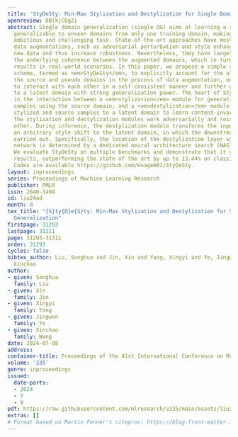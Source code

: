 ```yaml
---
title: 'StyDeSty: Min-Max Stylization and Destylization for Single Domain Generalization'
openreview: DBlkjCDg2i
abstract: Single domain generalization (single DG) aims at learning a robust model
  generalizable to unseen domains from only one training domain, making it a highly
  ambitious and challenging task. State-of-the-art approaches have mostly relied on
  data augmentations, such as adversarial perturbation and style enhancement, to synthesize
  new data and thus increase robustness. Nevertheless, they have largely overlooked
  the underlying coherence between the augmented domains, which in turn leads to inferior
  results in real-world scenarios. In this paper, we propose a simple yet effective
  scheme, termed as <em>StyDeSty</em>, to explicitly account for the alignment of
  the source and pseudo domains in the process of data augmentation, enabling them
  to interact with each other in a self-consistent manner and further giving rise
  to a latent domain with strong generalization power. The heart of StyDeSty lies
  in the interaction between a <em>stylization</em> module for generating novel stylized
  samples using the source domain, and a <em>destylization</em> module for transferring
  stylized and source samples to a latent domain to learn content-invariant features.
  The stylization and destylization modules work adversarially and reinforce each
  other. During inference, the destylization module transforms the input sample with
  an arbitrary style shift to the latent domain, in which the downstream tasks are
  carried out. Specifically, the location of the destylization layer within the backbone
  network is determined by a dedicated neural architecture search (NAS) strategy.
  We evaluate StyDeSty on multiple benchmarks and demonstrate that it yields encouraging
  results, outperforming the state of the art by up to 13.44% on classification accuracy.
  Codes are available https://github.com/Huage001/StyDeSty.
layout: inproceedings
series: Proceedings of Machine Learning Research
publisher: PMLR
issn: 2640-3498
id: liu24ad
month: 0
tex_title: "{S}ty{D}e{S}ty: Min-Max Stylization and Destylization for Single Domain
  Generalization"
firstpage: 31293
lastpage: 31311
page: 31293-31311
order: 31293
cycles: false
bibtex_author: Liu, Songhua and Jin, Xin and Yang, Xingyi and Ye, Jingwen and Wang,
  Xinchao
author:
- given: Songhua
  family: Liu
- given: Xin
  family: Jin
- given: Xingyi
  family: Yang
- given: Jingwen
  family: Ye
- given: Xinchao
  family: Wang
date: 2024-07-08
address:
container-title: Proceedings of the 41st International Conference on Machine Learning
volume: '235'
genre: inproceedings
issued:
  date-parts:
  - 2024
  - 7
  - 8
pdf: https://raw.githubusercontent.com/mlresearch/v235/main/assets/liu24ad/liu24ad.pdf
extras: []
# Format based on Martin Fenner's citeproc: https://blog.front-matter.io/posts/citeproc-yaml-for-bibliographies/
---
```

